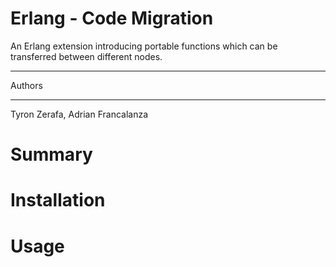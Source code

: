 Erlang - Code Migration
=====================
An Erlang extension introducing portable functions which can be transferred between different nodes.

****
Authors
****
Tyron Zerafa, Adrian Francalanza

Summary
=======

Installation
============

Usage
=====





